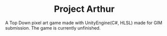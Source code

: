 <h1 align="center">Project Arthur</h1>



A Top Down pixel art game made with UnityEngine(C#, HLSL) made for GIM submission. The game is currently unfinished.